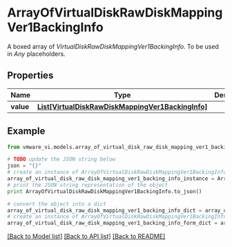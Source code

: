 # ArrayOfVirtualDiskRawDiskMappingVer1BackingInfo

A boxed array of *VirtualDiskRawDiskMappingVer1BackingInfo*. To be used in *Any* placeholders. 

## Properties
Name | Type | Description | Notes
------------ | ------------- | ------------- | -------------
**value** | [**List[VirtualDiskRawDiskMappingVer1BackingInfo]**](VirtualDiskRawDiskMappingVer1BackingInfo.md) |  | 

## Example

```python
from vmware_vi.models.array_of_virtual_disk_raw_disk_mapping_ver1_backing_info import ArrayOfVirtualDiskRawDiskMappingVer1BackingInfo

# TODO update the JSON string below
json = "{}"
# create an instance of ArrayOfVirtualDiskRawDiskMappingVer1BackingInfo from a JSON string
array_of_virtual_disk_raw_disk_mapping_ver1_backing_info_instance = ArrayOfVirtualDiskRawDiskMappingVer1BackingInfo.from_json(json)
# print the JSON string representation of the object
print ArrayOfVirtualDiskRawDiskMappingVer1BackingInfo.to_json()

# convert the object into a dict
array_of_virtual_disk_raw_disk_mapping_ver1_backing_info_dict = array_of_virtual_disk_raw_disk_mapping_ver1_backing_info_instance.to_dict()
# create an instance of ArrayOfVirtualDiskRawDiskMappingVer1BackingInfo from a dict
array_of_virtual_disk_raw_disk_mapping_ver1_backing_info_form_dict = array_of_virtual_disk_raw_disk_mapping_ver1_backing_info.from_dict(array_of_virtual_disk_raw_disk_mapping_ver1_backing_info_dict)
```
[[Back to Model list]](../README.md#documentation-for-models) [[Back to API list]](../README.md#documentation-for-api-endpoints) [[Back to README]](../README.md)


